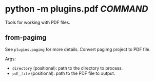 # python -m plugins.pdf *COMMAND*

Tools for working with PDF files.

## from-pagimg

See `plugins.pagimg` for more details. Convert pagimg project to PDF file.

Args:

* `directory` (positional): path to the directory to process.
* `pdf_file` (positional): path to the PDF file to output.
